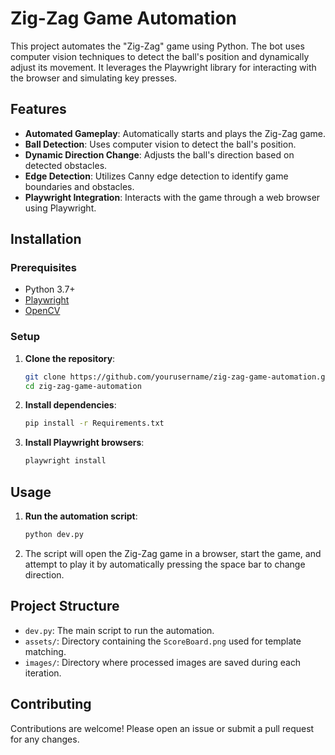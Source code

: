 # Zig-Zag Game Automation

This project automates the "Zig-Zag" game using Python. The bot uses computer vision techniques to detect the ball's position and dynamically adjust its movement. It leverages the Playwright library for interacting with the browser and simulating key presses.

## Features

- **Automated Gameplay**: Automatically starts and plays the Zig-Zag game.
- **Ball Detection**: Uses computer vision to detect the ball's position.
- **Dynamic Direction Change**: Adjusts the ball's direction based on detected obstacles.
- **Edge Detection**: Utilizes Canny edge detection to identify game boundaries and obstacles.
- **Playwright Integration**: Interacts with the game through a web browser using Playwright.

## Installation

### Prerequisites

- Python 3.7+
- [Playwright](https://playwright.dev/python/docs/intro)
- [OpenCV](https://opencv.org/)

### Setup

1. **Clone the repository**:

    ```bash
    git clone https://github.com/yourusername/zig-zag-game-automation.git
    cd zig-zag-game-automation
    ```

2. **Install dependencies**:

    ```bash
    pip install -r Requirements.txt
    ```

3. **Install Playwright browsers**:

    ```bash
    playwright install
    ```

## Usage

1. **Run the automation script**:

    ```bash
    python dev.py
    ```

2. The script will open the Zig-Zag game in a browser, start the game, and attempt to play it by automatically pressing the space bar to change direction.

## Project Structure

- `dev.py`: The main script to run the automation.
- `assets/`: Directory containing the `ScoreBoard.png` used for template matching.
- `images/`: Directory where processed images are saved during each iteration.

## Contributing

Contributions are welcome! Please open an issue or submit a pull request for any changes.
